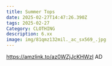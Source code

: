 ```yaml
---
title: Summer Tops
date: 2025-02-27T14:47:26.390Z
tags: 2025-02-27
Category: CLOTHING
description: 6.xx
image: img/81qmz132mil._ac_sx569_.jpg
---
```

https://amzlink.to/az0WZjJcKHWzI
AD
